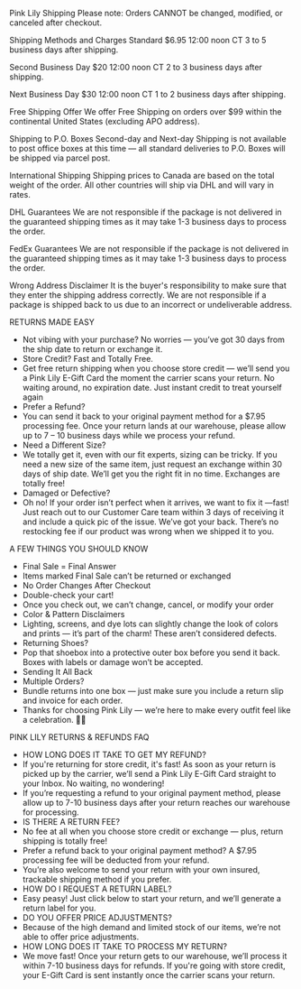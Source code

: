 Pink Lily Shipping
Please note: Orders CANNOT be changed, modified, or canceled after checkout.

Shipping Methods and Charges
Standard
$6.95
12:00 noon CT
3 to 5 business days after shipping.

Second Business Day
$20
12:00 noon CT
2 to 3 business days after shipping.

Next Business Day
$30
12:00 noon CT
1 to 2 business days after shipping.


Free Shipping Offer
We offer Free Shipping on orders over $99 within the continental United States (excluding APO address).

Shipping to P.O. Boxes
Second-day and Next-day Shipping is not available to post office boxes at this time — all standard deliveries to P.O. Boxes will be shipped via parcel post.

International Shipping
Shipping prices to Canada are based on the total weight of the order. All other countries will ship via DHL and will vary in rates.

DHL Guarantees
We are not responsible if the package is not delivered in the guaranteed shipping times as it may take 1-3 business days to process the order.

FedEx Guarantees
We are not responsible if the package is not delivered in the guaranteed shipping times as it may take 1-3 business days to process the order.

Wrong Address Disclaimer
It is the buyer's responsibility to make sure that they enter the shipping address correctly. We are not responsible if a package is shipped back to us due to an incorrect or undeliverable address.

RETURNS MADE EASY
- Not vibing with your purchase? No worries — you’ve got 30 days from the ship date to return or exchange it.
- Store Credit? Fast and Totally Free.
- Get free return shipping when you choose store credit — we’ll send you a Pink Lily E-Gift Card the moment the carrier scans your return. No waiting around, no expiration date. Just instant credit to treat yourself again
- Prefer a Refund?
- You can send it back to your original payment method for a $7.95 processing fee. Once your return lands at our warehouse, please allow up to 7 – 10 business days while we process your refund.
- Need a Different Size?
- We totally get it, even with our fit experts, sizing can be tricky. If you need a new size of the same item, just request an exchange within 30 days of ship date. We’ll get you the right fit in no time.  Exchanges are totally free!
- Damaged or Defective?
- Oh no! If your order isn’t perfect when it arrives, we want to fix it —fast! Just reach out to our Customer Care team within 3 days of receiving it and include a quick pic of the issue. We’ve got your back. There’s no restocking fee if our product was wrong when we shipped it to you.

A FEW THINGS YOU SHOULD KNOW
- Final Sale = Final Answer
- Items marked Final Sale can’t be returned or exchanged
- No Order Changes After Checkout
- Double-check your cart!
- Once you check out, we can’t change, cancel, or modify your order
- Color & Pattern Disclaimers
- Lighting, screens, and dye lots can slightly change the look of colors and prints — it’s part of the charm! These aren’t considered defects.
- Returning Shoes?
- Pop that shoebox into a protective outer box before you send it back. Boxes with labels or damage won’t be accepted.
- Sending It All Back
- Multiple Orders?
- Bundle returns into one box — just make sure you include a return slip and invoice for each order.
- Thanks for choosing Pink Lily — we’re here to make every outfit feel like a celebration. 💃🎉

PINK LILY RETURNS & REFUNDS FAQ
- HOW LONG DOES IT TAKE TO GET MY REFUND?
- If you're returning for store credit, it's fast! As soon as your return is picked up by the carrier, we’ll send a Pink Lily E-Gift Card straight to your Inbox. No waiting, no wondering!
- If you’re requesting a refund to your original payment method, please allow up to 7-10 business days after your return reaches our warehouse for processing.
- IS THERE A RETURN FEE?
- No fee at all when you choose store credit or exchange — plus, return shipping is totally free!
- Prefer a refund back to your original payment method? A $7.95 processing fee will be deducted from your refund.
- You’re also welcome to send your return with your own insured, trackable shipping method if you prefer.
- HOW DO I REQUEST A RETURN LABEL?
- Easy peasy! Just click below to start your return, and we’ll generate a return label for you.
- DO YOU OFFER PRICE ADJUSTMENTS?
- Because of the high demand and limited stock of our items, we’re not able to offer price adjustments.
- HOW LONG DOES IT TAKE TO PROCESS MY RETURN?
- We move fast! Once your return gets to our warehouse, we’ll process it within 7-10 business days for refunds. If you're going with store credit, your E-Gift Card is sent instantly once the carrier scans your return.

